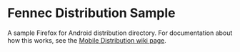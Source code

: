 Fennec Distribution Sample
==========================

A sample Firefox for Android distribution directory. For documentation about how this works, see the [Mobile Distribution wiki page](https://wiki.mozilla.org/Mobile/Distribution_Files).
